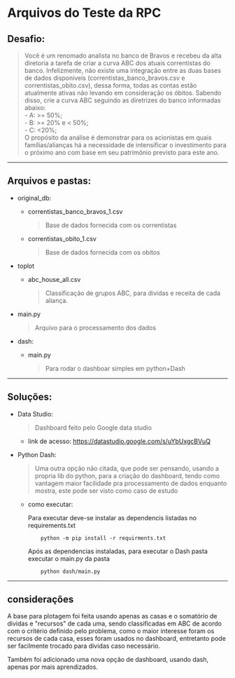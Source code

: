# Arquivos do Teste da RPC

## Desafio:
>   Você é um renomado analista no banco de Bravos e recebeu da alta diretoria a tarefa de criar a curva ABC dos atuais correntistas do banco. Infelizmente, não existe uma integração entre as duas bases de dados disponíveis (correntistas_banco_bravos.csv e correntistas_obito.csv), dessa forma, todas as contas estão atualmente ativas não levando em consideração os óbitos. Sabendo disso, crie a curva ABC seguindo as diretrizes do banco informadas abaixo: <br> - A: >= 50%;<br> - B: >= 20% e < 50%; <br> - C: <20%; <br> O propósito da análise é demonstrar para os acionistas em quais famílias/alianças há a necessidade de intensificar o investimento para o próximo ano com base em seu patrimônio previsto para este ano.
---

## Arquivos e pastas:


* original_db:
   
    * correntistas_banco_bravos_1.csv
   
        > Base de dados fornecida com os correntistas
   
    * correntistas_obito_1.csv
   
        > Base de dados fornecida com os obitos 

* toplot
    
    * abc_house_all.csv
    
        > Classificação de grupos ABC, para dividas e receita de cada aliança.

* main.py
   
    > Arquivo para o processamento dos dados

* dash:
   
    * main.py
   
        > Para rodar o dashboar simples em python+Dash
---

## Soluções:

- Data Studio:
    
    > Dashboard feito pelo Google data studio
    
    - link de acesso: https://datastudio.google.com/s/uYbUxgcBVuQ

- Python Dash:
    
    > Uma outra opção não citada, que pode ser pensando, usando a propria lib do python, para a criação do dashboard, tendo como vantagem maior facilidade pra processamento de dados enquanto mostra, este pode ser visto como caso de estudo
    - como executar: 
        
        Para executar deve-se instalar as dependencis listadas no requirements.txt
        ``` 
            python -m pip install -r requirments.txt 
        ```

        Após as dependencias instaladas,
        para executar o Dash pasta executar o main.py da pasta
        
        ```
            python dash/main.py 
        ```
---
## considerações 

A base para plotagem foi feita usando apenas as casas e o somatório de dividas e "recursos" de cada uma, sendo classificadas em ABC de acordo com o critério definido pelo problema, como o maior interesse foram os recursos de cada casa, esses foram usados no dashboard, entretanto pode ser facilmente trocado para dividas caso necessário. 



Também foi adicionado uma nova opção de dashboard, usando dash, apenas por mais aprendizados.

